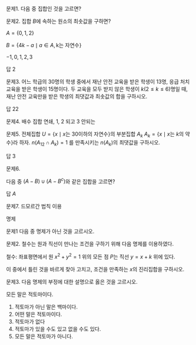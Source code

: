 


문제1. 다음 중 집합인 것을 고르면?



문제2. 집합 $B$에 속하는 원소의 최솟값을 구하면?

$A=\lbrace 0, 1, 2\rbrace$

$B=\lbrace 4k-a\mid a\in A, \text{k는 자연수}\rbrace$

$-1, 0, 1, 2, 3$

답 $2$



문제3. 어느 학급의 $30$명의 학생 중에서 재난 안전 교육을 받은 학생이 $13$명, 응급 처치 교육을 받은 학생이 $15$명이다. 두 교육을 모두 받지 않은 학생이 $k(2\le k\le6)$명일 때, 재난 안전 교육만을 받은 학생의 최댓값과 최솟값의 합을 구하시오. 

답 $22$



문제4. 배수 집합 연쇄, 1, 2 되고 3 안되는



문제5. 전체집합 $U=\lbrace x\mid x\text{는 }30\text{이하의 자연수}\rbrace$의 부분집합 $A_k$ $A_k=\lbrace x\mid x\text{는 }k\text{의 약수}\rbrace$라 하자. 
$n(A_{12}\cap A_k)=1$
를 만족시키는 $n(A_k)$의 최댓값을 구하시오.

답 $3$



문제6. 

다음 중 $(A-B)\cup(A-B^c)$와 같은 집합을 고르면?

답 $A$




문제7. 드모르간 법칙 이용




명제

문제1 다음 중 명제가 아닌 것을 고르시오. 



문제2. 철수는 원과 직선이 만나는 조건을 구하기 위해 다음 명제를 이용하였다.

철수: 좌표평면에서 원 $x^2+y^2=1$ 위의 모든 점 $P$는 직선 $y=x+k$ 위에 있다.

이 중에서 틀린 것을 바르게 찾아 고치고, 조건을 만족하는 $x$의 진리집합을 구하시오.


문제3. 다음 명제의 부정에 대한 설명으로 옳은 것을 고르시오.

모든 말은 적토마이다.

1. 적토마가 아닌 말은 백마이다.
2. 어떤 말은 적토마이다.
3. 적토마가 없다
4. 적토마가 있을 수도 있고 없을 수도 있다.
5. 모든 말은 적토마가 아니다.